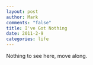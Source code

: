 ```yaml
--- 
layout: post
author: Mark
comments: "false"
title: I've Got Nothing
date: 2011-2-9
categories: life
---
```

Nothing to see here, move along.
